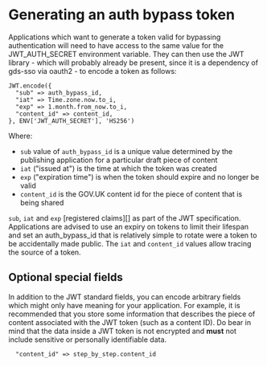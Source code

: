 # Generating an auth bypass token

Applications which want to generate a token valid for bypassing authentication will
need to have access to the same value for the JWT_AUTH_SECRET environment variable.
They can then use the JWT library - which will probably already be present, since it
is a dependency of gds-sso via oauth2 - to encode a token as follows:

```
JWT.encode({
  "sub" => auth_bypass_id,
  "iat" => Time.zone.now.to_i,
  "exp" => 1.month.from_now.to_i,
  "content_id" => content_id,
}, ENV['JWT_AUTH_SECRET'], 'HS256')
```

Where:

- `sub` value of `auth_bypass_id` is a unique value determined by the publishing
  application for a particular draft piece of content
- `iat` ("issued at") is the time at which the token was created
- `exp` ("expiration time") is when the token should expire and no longer be
   valid
- `content_id` is the GOV.UK content id for the piece of content that is being
  shared

`sub`, `iat` and `exp` [registered claims][] as part of the JWT specification.
Applications are advised to use an expiry on tokens to limit their lifespan
and set an auth_bypass_id that is relatively simple to rotate were a token
to be accidentally made public. The `iat` and `content_id` values allow tracing
the source of a token.

[registered claim]: https://tools.ietf.org/html/rfc7519#section-4.1

## Optional special fields

In addition to the JWT standard fields, you can encode arbitrary fields which might
only have meaning for your application. For example, it is recommended that you store
some information that describes the piece of content associated with the JWT token (such
as a content ID). Do bear in mind that the data inside a JWT token is not encrypted
and **must** not include sensitive or personally identifiable data.

```
  "content_id" => step_by_step.content_id
```
